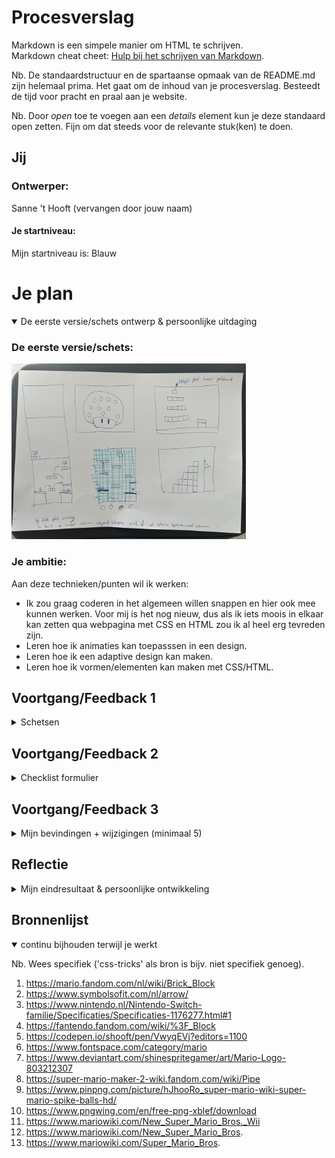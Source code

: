 # Procesverslag
Markdown is een simpele manier om HTML te schrijven.  
Markdown cheat cheet: [Hulp bij het schrijven van Markdown](https://github.com/adam-p/markdown-here/wiki/Markdown-Cheatsheet).

Nb. De standaardstructuur en de spartaanse opmaak van de README.md zijn helemaal prima. Het gaat om de inhoud van je procesverslag. Besteedt de tijd voor pracht en praal aan je website.

Nb. Door *open* toe te voegen aan een *details* element kun je deze standaard open zetten. Fijn om dat steeds voor de relevante stuk(ken) te doen.





## Jij

### Ontwerper:
Sanne 't Hooft (vervangen door jouw naam)

#### Je startniveau:
Mijn startniveau is: Blauw 





# Je plan

<details open>
  <summary>De eerste versie/schets ontwerp & persoonlijke uitdaging</summary>

  ### De eerste versie/schets:
  <img src="readme-images/Schets.jpeg" width="375px" alt="eerste versie/schets">


  ### Je ambitie: 
  Aan deze technieken/punten wil ik werken:
  - Ik zou graag coderen in het algemeen willen snappen en hier ook mee kunnen werken. Voor mij is het nog nieuw, dus als ik iets moois in elkaar kan zetten qua webpagina met CSS en HTML zou ik al heel erg tevreden zijn. 
  - Leren hoe ik animaties kan toepasssen in een design.  
  - Leren hoe ik een adaptive design kan maken. 
  - Leren hoe ik vormen/elementen kan maken met CSS/HTML. 
 
</details>




## Voortgang/Feedback 1

<details>
  <summary>Schetsen</summary>
  Ik ben begonnen met 5 schetsen maken. elk van deze schetsen had nog zijn gebrekken en daar ga ik hier op inhaken. Ik heb aan Amber Bellaart gevraagd of zij feedback wilde geven op elk van de schetsen. Aan de hand daarvan heb ik aanpassingen gedaan. 

  ### Bevinding 1:
De eerste schets was een grote Mushroom uit het spel van Mario. De Mushroom heeft meerdere witte stippen. Ik wilde in dit concept deze stippen kleiner maken en gebruik maken van deze stippen om hier in elk van een stip een afbeelding van Mario te verstoppen uit verschillende tijden. Toch was deze schets nog helemaal niet af en zat ik nog erg met hoe ik hier interactie in ging brengen.
  <img src="readme-images/schetsmushroom.png" width="375px" alt="mushroom schets">

  #### oplossing:
  Amber gaf als feedback dat hier inderdaad weinig interactiefs mee kon gebeuren. Als ik hier meer interactie in zou willen brengen zou ik in de bolletjes een filmpje kunnen laten afspelen of dat de bolletjes groter werden of zouden bewegen. Ook zou ik de oogjes kunnen laten knipperen.



  ### Bevinding 2:
  Deze schets was ook nog erg oppervlakkig. Mijn idee was om in de blokjes afbeeldingen of bewegende animaties van mario te stoppen van elk jaartal. Hoe hoger je komt hoe verder je in de tijd gaat naar het nu.  

 <img src="readme-images/schetstoren.png" width="375px" alt="toren schets">  
  
  #### oplossing:
  Amber kwam met het idee om een mario te maken die elke keer een trede omhoog gaat en dan veranderd van design. (tekst en afbeeding(en)).



  ### Bevinding 3:
  Bij deze schets had ik bedacht om één design te maken waarin de blokjes, net als bij het Mushroom design, veranderen wanneer je eroverheen hovert of op klikt. Toch zullen de blokjes wel erg klein zijn en dit kan het onduidelijk maken wat er gebeurt op de pagina. (tekst en afbeeding(en)).
  
<img src="readme-images/schetsblokken.png" width="375px" alt="blokken schets">

  #### oplossing:
  Samen met Amber kwam ik met de oplossing om een inzoom effect te creeëren wanneer je eroverheen hovert. Dit voorkomt dat het niet leesbaar is. Ook kwam Amber met het idee om in plaats van elk blokje een design in te maken, iets met een klik animatie te doen waardoor de mario veranderd. Zo hoef je niet de blokjes één voor één te lezen. (tekst en afbeeding(en)).
  
  
  ### Bevinding 4:
  Omschrijving van wat er nog niet orde was (tekst en afbeeding(en)).
  
  <img src="readme-images/Schetsnknopspel.png" width="375px" alt="spel met knoppen schets">

  #### oplossing:
  Beschrijving hoe je het hebt hebt opgelost of als het niet gelukt is hoe je het zou oplossen (tekst en afbeeding(en)).
  
  
  ### Bevinding 5:
  Omschrijving van wat er nog niet orde was (tekst en afbeeding(en)).
  
  <img src="readme-images/schetsspel.png" width="375px" alt="spel schets">

  #### oplossing:
  Beschrijving hoe je het hebt hebt opgelost of als het niet gelukt is hoe je het zou oplossen (tekst en afbeeding(en)).



</details>




## Voortgang/Feedback 2

<details>
  <summary>Checklist formulier</summary>
  Samen met Rowin ben ik het checklist formulier gaan doornemen. Hij heeft al veel ervaring in HTML en CSS dus dit kwam voor mij goed uit dat hij mijn werk kon nakijken. 
  
  
  <img src="readme-images/feedback_rowin_1A.jpeg" height="375px" alt="eerste checklist formulier"> <img src="readme-images/feedback_rowin_1B.jpeg" height="375px" alt="eerste checklist formulier">
  
  ### Bevinding 1:
  Rowin kwam met het punt dat ik nog tekst en een H1 miste. Op het beoordelingsformulier staat dat ik verplicht een H1 en p moet toevoegen. Dit had ik op dit moemnt nog niet gedaan. 

  #### oplossing:
  Ik had dit nog niet toegevoegd omdat ik nog niet precies wist waar ik dit moest toevoegen. Rowin kwam met het idee om het eronder toe te voegen. Ik heb dit nu uiteindelijk opgelost door een quote toe te voegen als H1 en de tekst eronder geeft kort weer wat er te zien en doen is op de website. 



  ### Bevinding 2:
  Rowin gaf aan dat er nog te weinig commentaar staat in mijn code. Hierdoor is het niet heel duidelijk voor iemand die de website niet kent. 

  #### oplossing:
  Ik heb dit opgelost door grote koppen te maken bij grote onderdelen, zoals bijvoorbeeld de jaartallen. En kleine kopjes te maken bij onderdelen die daaronder vallen. Ook heb ik in mijn code erbij gezet of ik hulp heb gehad, en van wie, en waar ik het echt volledig zelf heb gemaakt. 

  
  ### Bevinding 3:
  Rowin gaf aan dat de naamgeving van classes, IDs en variabelen nog niet helemaal consistent was. Ik was me niet bewust van het feit dat je alle namen van documenten in dezelfde taal moest houden. Ik had hierdoor veel in het Engels en Nederlands. 

  #### oplossing:
  Ik heb dit opgelost door alles in het Nederlands te veranderen. Enkele namen heb ik gehouden. Dit was alleen als het een naam was van een character Mario.
  
  
  
  ### Bevinding 4:
  Omschrijving van wat er nog niet orde was (tekst en afbeeding(en)).

  #### oplossing:
  Beschrijving hoe je het hebt hebt opgelost of als het niet gelukt is hoe je het zou oplossen (tekst en afbeeding(en)).
  
  
  
  ### Bevinding 5:
  Rowin gaf aan dat ik nog geen CSS costum properties had. Ik had alle kleuren met een losse kleurcode aangegeven waardoor het wat onoverzichtelijk was.
  
  #### oplossing:
  BDit heb ik opgelost door voor 

  
  
</details>



## Voortgang/Feedback 3

<details>
  <summary>Mijn bevindingen + wijzigingen (minimaal 5)</summary>
  
  ### Bevinding 1:
  Omschrijving van wat er nog niet orde was (tekst en afbeeding(en)).

  #### oplossing:
  Beschrijving hoe je het hebt hebt opgelost of als het niet gelukt is hoe je het zou oplossen (tekst en afbeeding(en)).



  ### Bevinding 2:
  Omschrijving van wat er nog niet orde was (tekst en afbeeding(en)).

  #### oplossing:
  Beschrijving hoe je het hebt hebt opgelost of als het niet gelukt is hoe je het zou oplossen (tekst en afbeeding(en)).



  ### Bevinding 3:
  ...

</details>




## Reflectie

<details>
  <summary>Mijn eindresultaat & persoonlijke ontwikkeling</summary>

  ### Je uitkomst - karakteristiek screenshot(s):
  <img src="readme-images/dummy-plaatje.jpg" width="375px" alt="final ontwerp">


  ### Dit ging goed/Heb ik geleerd: 
  Korte omschrijving met plaatje(s)

  <img src="readme-images/dummy-plaatje.jpg" width="375px" alt="top">


  ### Dit was lastig/Is niet gelukt:
  Korte omschrijving met plaatje(s)

  <img src="readme-images/dummy-plaatje.jpg" width="375px" alt="bummer">
</details>





## Bronnenlijst

<details open>
<summary>continu bijhouden terwijl je werkt</summary>

Nb. Wees specifiek ('css-tricks' als bron is bijv. niet specifiek genoeg).

  1. https://mario.fandom.com/nl/wiki/Brick_Block
  2. https://www.symbolsofit.com/nl/arrow/
  3. https://www.nintendo.nl/Nintendo-Switch-familie/Specificaties/Specificaties-1176277.html#1
  4. https://fantendo.fandom.com/wiki/%3F_Block
  5. https://codepen.io/shooft/pen/VwyqEVj?editors=1100 
  6. https://www.fontspace.com/category/mario 
  7. https://www.deviantart.com/shinespritegamer/art/Mario-Logo-803212307 
  8. https://super-mario-maker-2-wiki.fandom.com/wiki/Pipe 
  9. https://www.pinpng.com/picture/hJhooRo_super-mario-wiki-super-mario-spike-balls-hd/ 
  10. https://www.pngwing.com/en/free-png-xblef/download  
  11. https://www.mariowiki.com/New_Super_Mario_Bros._Wii 
  12. https://www.mariowiki.com/New_Super_Mario_Bros. 
  13. https://www.mariowiki.com/Super_Mario_Bros. 
  

</details>
